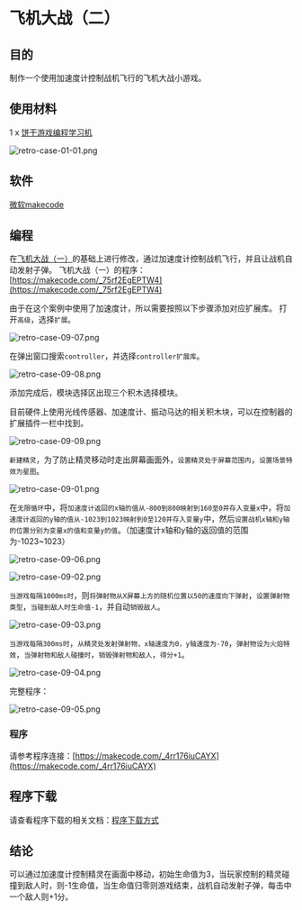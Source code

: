 ﻿# 飞机大战（二）

## 目的

制作一个使用加速度计控制战机飞行的飞机大战小游戏。

## 使用材料

1 x [饼干游戏编程学习机](https://item.taobao.com/item.htm?spm=a1z10.5-c-s.w4002-18602834185.82.51a95ccfE1IJt1&id=644090757603)

![retro-case-01-01.png](https://wiki-media-ef.oss-cn-hongkong.aliyuncs.com/docs/retroarcade/images/retro-case-01-01.png)

## 软件

[微软makecode](https://arcade.makecode.com/)

## 编程

在[飞机大战（一）](https://www.yuque.com/elecfreaks-learn/retro/bm01di)的基础上进行修改，通过加速度计控制战机飞行，并且让战机自动发射子弹。
飞机大战（一）的程序：[https://makecode.com/_75rf2EgEPTW4](https://makecode.com/_75rf2EgEPTW4)

由于在这个案例中使用了加速度计，所以需要按照以下步骤添加对应扩展库。
打开`高级`，选择`扩展`。

![retro-case-09-07.png](https://wiki-media-ef.oss-cn-hongkong.aliyuncs.com/docs/retroarcade/images/retro-case-09-07.png)

在弹出窗口搜索`controller`，并选择`controller扩展库`。

![retro-case-09-08.png](https://wiki-media-ef.oss-cn-hongkong.aliyuncs.com/docs/retroarcade/images/retro-case-09-08.png)

添加完成后，模块选择区出现三个积木选择模块。

目前硬件上使用光线传感器、加速度计、振动马达的相关积木块，可以在控制器的扩展插件一栏中找到。

![retro-case-09-09.png](https://wiki-media-ef.oss-cn-hongkong.aliyuncs.com/docs/retroarcade/images/retro-case-09-09.png)

`新建精灵`，为了防止精灵移动时走出屏幕画面外，`设置精灵处于屏幕范围内`，`设置场景特效为星图`。

![retro-case-09-01.png](https://wiki-media-ef.oss-cn-hongkong.aliyuncs.com/docs/retroarcade/images/retro-case-09-01.png)

在`无限循环`中，将`加速度计返回的x轴的值从-800到800映射到160至0并存入变量x`中，将`加速度计返回的y轴的值从-1023到1023映射到0至120并存入变量y`中，然后`设置战机x轴和y轴的位置分别为变量x的值和变量y的值`。（加速度计x轴和y轴的返回值的范围为-1023~1023）

![retro-case-09-06.png](https://wiki-media-ef.oss-cn-hongkong.aliyuncs.com/docs/retroarcade/images/retro-case-09-06.png)

![retro-case-09-02.png](https://wiki-media-ef.oss-cn-hongkong.aliyuncs.com/docs/retroarcade/images/retro-case-09-02.png)

`当游戏每隔1000ms时`，则`将弹射物从X屏幕上方的随机位置以50的速度向下弹射`，`设置弹射物类型`，`当碰到敌人时生命值-1`，并自动`销毁敌人`。

![retro-case-09-03.png](https://wiki-media-ef.oss-cn-hongkong.aliyuncs.com/docs/retroarcade/images/retro-case-09-03.png)

`当游戏每隔300ms时`，`从精灵处发射弹射物，x轴速度为0，y轴速度为-70`，`弹射物设为火焰特效`，`当弹射物和敌人碰撞时`，`销毁弹射物和敌人`，`得分+1`。

![retro-case-09-04.png](https://wiki-media-ef.oss-cn-hongkong.aliyuncs.com/docs/retroarcade/images/retro-case-09-04.png)

完整程序：

![retro-case-09-05.png](https://wiki-media-ef.oss-cn-hongkong.aliyuncs.com/docs/retroarcade/images/retro-case-09-05.png)

### 程序

请参考程序连接：[https://makecode.com/_4rr176iuCAYX](https://makecode.com/_4rr176iuCAYX)

## 程序下载

请查看程序下载的相关文档：[程序下载方式](https://www.yuque.com/elecfreaks-learn/retro/wxo25w)

## 结论

可以通过加速度计控制精灵在画面中移动，初始生命值为3，当玩家控制的精灵碰撞到敌人时，则-1生命值，当生命值归零则游戏结束，战机自动发射子弹，每击中一个敌人则+1分。
